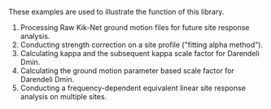 These examples are used to illustrate the function of this library.


1. Processing Raw Kik-Net ground motion files for future site response analysis.
2. Conducting strength correction on a site profile ("fitting alpha method").
3. Calculating kappa and the subsequent kappa scale factor for Darendeli Dmin.
4. Calculating the ground motion parameter based scale factor for Darendeli Dmin.
5. Conducting a frequency-dependent equivalent linear site response analysis on multiple sites.
